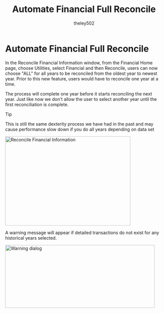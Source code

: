 ﻿---
title: Automate Financial Full Reconcile 
description: new in October 2020 - Automate Financial Full Reconcile
ms.date: 10/01/2020
ms.topic: article
ms.prod: dynamics-gp
author: theley502
ms.author: theley
manager: jswymer
---

# Automate Financial Full Reconcile

In the Reconcile Financial Information window, from the Financial Home page, choose Utilities, select Financial and then Reconcile, users can now choose "ALL" for all years to be reconciled from the oldest year to newest year. Prior to this new feature, users would have to reconcile one year at a time.

The process will complete one year before it starts reconciling the next year. Just like now we don't allow the user to select another year until the first reconciliation is complete.

> [!TIP]
> This is still the same dexterity process we have had in the past and may cause performance slow down if you do all years depending on data set

<img src="media/image17.png" alt="Reconcile Financial Information" width="400" height="284" />

A warning message will appear if detailed transactions do not exist for any historical years selected.

<img src="media/image18.png" alt="Warning dialog" width="478" height="200" />


